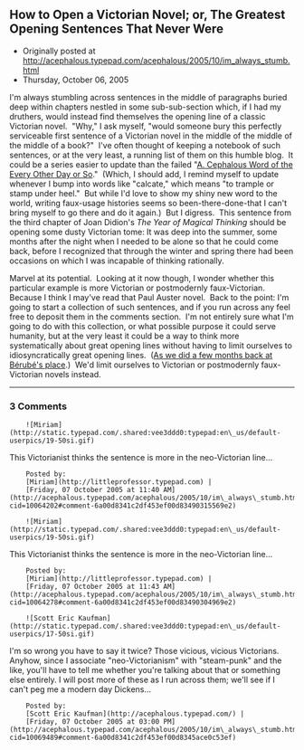 ## How to Open a Victorian Novel; or, The Greatest Opening Sentences That Never Were

 * Originally posted at http://acephalous.typepad.com/acephalous/2005/10/im_always_stumb.html
 * Thursday, October 06, 2005



I'm always stumbling across sentences in the middle of paragraphs buried deep within chapters nestled in some sub-sub-section which, if I had my druthers, would instead find themselves the opening line of a classic Victorian novel.  "Why," I ask myself, "would someone bury this perfectly serviceable first sentence of a Victorian novel in the middle of the middle of the middle of a book?"  I've often thought of keeping a notebook of such sentences, or at the very least, a running list of them on this humble blog.  It could be a series easier to update than the failed "[A. Cephalous Word of the Every Other Day or So](http://acephalous.typepad.com/acephalous/2005/06/new\_feature\_the.html)."  (Which, I should add, I remind myself to update whenever I bump into words like "calcate," which means "to trample or stamp under heel."  But while I'd love to show my shiny new word to the world, writing faux-usage histories seems so been-there-done-that I can't bring myself to go there and do it again.)  But I digress.  This sentence from the third chapter of Joan Didion's _The Year of Magical Thinking_ should be opening some dusty Victorian tome:
It was deep into the summer, some months after the night when I needed to be alone so that he could come back, before I recognized that through the winter and spring there had been occasions on which I was incapable of thinking rationally.

Marvel at its potential.  Looking at it now though, I wonder whether this particular example is more Victorian or postmodernly faux-Victorian.  Because I think I may've read that Paul Auster novel.  Back to the point: I'm going to start a collection of such sentences, and if you run across any feel free to deposit them in the comments section.  I'm not entirely sure what I'm going to do with this collection, or what possible purpose it could serve humanity, but at the very least it could be a way to think more systematically about great opening lines without having to limit ourselves to idiosyncratically great opening lines.  ([As we did a few months back at Bérubé's place](http://www.michaelberube.com/index.php/weblog/arbitrary\_fun/).)  We'd limit ourselves to Victorian or postmodernly faux-Victorian novels instead.

		

* * *

### 3 Comments 

		

                
[]()

	

		![Miriam](http://static.typepad.com/.shared:vee3ddd0:typepad:en\_us/default-userpics/19-50si.gif)
	

	

		

This Victorianist thinks the sentence is more in the neo-Victorian line...

	

		Posted by:
		[Miriam](http://littleprofessor.typepad.com) |
		[Friday, 07 October 2005 at 11:40 AM](http://acephalous.typepad.com/acephalous/2005/10/im\_always\_stumb.html?cid=10064202#comment-6a00d8341c2df453ef00d83490315569e2)

[]()

	

		![Miriam](http://static.typepad.com/.shared:vee3ddd0:typepad:en\_us/default-userpics/19-50si.gif)
	

	

		

This Victorianist thinks the sentence is more in the neo-Victorian line...

	

		Posted by:
		[Miriam](http://littleprofessor.typepad.com) |
		[Friday, 07 October 2005 at 11:43 AM](http://acephalous.typepad.com/acephalous/2005/10/im\_always\_stumb.html?cid=10064278#comment-6a00d8341c2df453ef00d83490304969e2)

[]()

	

		![Scott Eric Kaufman](http://static.typepad.com/.shared:vee3ddd0:typepad:en\_us/default-userpics/17-50si.gif)
	

	

		

I'm so wrong you have to say it twice?  Those vicious, vicious Victorians.  Anyhow, since I associate "neo-Victorianism" with "steam-punk" and the like, you'll have to tell me whether you're talking about that or something else entirely.  I will post more of these as I run across them; we'll see if I can't peg me a modern day Dickens...

	

		Posted by:
		[Scott Eric Kaufman](http://acephalous.typepad.com/) |
		[Friday, 07 October 2005 at 03:00 PM](http://acephalous.typepad.com/acephalous/2005/10/im\_always\_stumb.html?cid=10069489#comment-6a00d8341c2df453ef00d8345ace0c53ef)

		

        